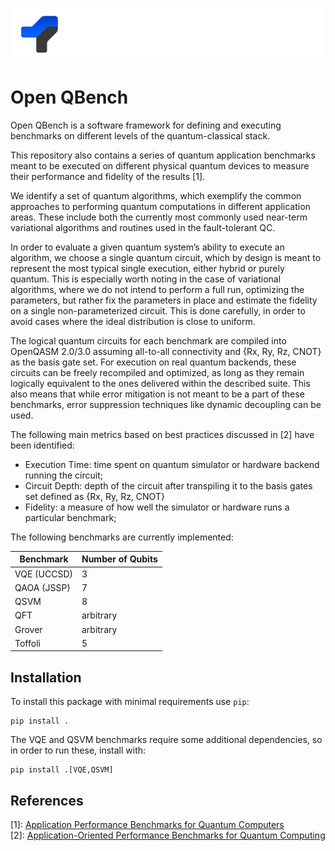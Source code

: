 <p align="center">
  <img src="./docs/_static/logo-dark.svg" />
</p>

# Open QBench

Open QBench is a software framework for defining and executing benchmarks on different levels of the quantum-classical stack.

This repository also contains a series of quantum application benchmarks meant to be executed on different physical quantum devices to measure their performance and fidelity of the results [1].

We identify a set of quantum algorithms, which exemplify the common approaches to performing quantum computations in different application areas. These include both the currently most commonly used near-term variational algorithms and routines used in the fault-tolerant QC.

In order to evaluate a given quantum system’s ability to execute an algorithm, we choose a single quantum circuit, which by design is meant to represent the most typical single execution, either hybrid or purely quantum. This is especially worth noting in the case of variational algorithms, where we do not intend to perform a full run, optimizing the parameters, but rather fix the parameters in place and estimate the fidelity on a single non-parameterized circuit. This is done carefully, in order to avoid cases where the ideal distribution is close to uniform.

The logical quantum circuits for each benchmark are compiled into OpenQASM 2.0/3.0 assuming all-to-all connectivity and {Rx, Ry, Rz, CNOT} as the basis gate set. For execution on real quantum backends, these circuits can be freely recompiled and optimized, as long as they remain logically equivalent to the ones delivered within the described suite. This also means that while error mitigation is not meant to be a part of these benchmarks, error suppression techniques like dynamic decoupling can be used.

The following main metrics based on best practices discussed in [2] have been identified:
- Execution Time: time spent on quantum simulator or hardware backend running the circuit;
- Circuit Depth: depth of the circuit after transpiling it to the basis gates set defined as {Rx, Ry, Rz, CNOT}
- Fidelity: a measure of how well the simulator or hardware runs a particular benchmark;

The following benchmarks are currently implemented:

| Benchmark   | Number of Qubits |
|-------------|------------------|
| VQE (UCCSD) | 3                |
| QAOA (JSSP) | 7                |
| QSVM        | 8                |
| QFT         | arbitrary        |
| Grover      | arbitrary        |
| Toffoli     | 5                |

## Installation
To install this package with minimal requirements use `pip`:
```
pip install .
```
The VQE and QSVM benchmarks require some additional dependencies, so in order to run these, install with:
```
pip install .[VQE,QSVM]
```

## References
[1]: [Application Performance Benchmarks for Quantum Computers](https://arxiv.org/abs/2310.13637) \
[2]: [Application-Oriented Performance Benchmarks for Quantum Computing](https://arxiv.org/abs/2110.03137)

